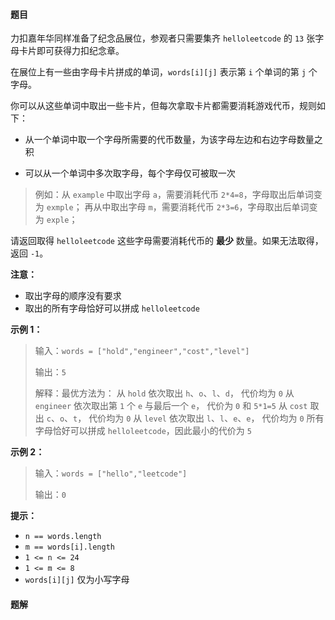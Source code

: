 #### 题目
力扣嘉年华同样准备了纪念品展位，参观者只需要集齐 `helloleetcode` 的 `13` 张字母卡片即可获得力扣纪念章。

在展位上有一些由字母卡片拼成的单词，`words[i][j]` 表示第 `i` 个单词的第 `j` 个字母。

你可以从这些单词中取出一些卡片，但每次拿取卡片都需要消耗游戏代币，规则如下：

- 从一个单词中取一个字母所需要的代币数量，为该字母左边和右边字母数量之积

- 可以从一个单词中多次取字母，每个字母仅可被取一次

> 例如：从 `example` 中取出字母 `a`，需要消耗代币 `2*4=8`，字母取出后单词变为 `exmple`；
再从中取出字母 `m`，需要消耗代币 `2*3=6`，字母取出后单词变为 `exple`；

请返回取得 `helloleetcode` 这些字母需要消耗代币的 **最少** 数量。如果无法取得，返回 `-1`。

**注意：**
- 取出字母的顺序没有要求
- 取出的所有字母恰好可以拼成 `helloleetcode` 

**示例 1：**
>输入：`words = ["hold","engineer","cost","level"]`
>
>输出：`5`
>
>解释：最优方法为：
>从 `hold` 依次取出 `h`、`o`、`l`、`d`， 代价均为 `0`
>从 `engineer` 依次取出第 `1` 个 `e` 与最后一个 `e`， 代价为 `0` 和 `5*1=5`
>从 `cost` 取出 `c`、`o`、`t`， 代价均为 `0`
>从 `level` 依次取出 `l`、`l`、`e`、`e`， 代价均为 `0`
>所有字母恰好可以拼成 `helloleetcode`，因此最小的代价为 `5`

**示例 2：**
>输入：`words = ["hello","leetcode"]`
>
>输出：`0`

**提示：**
+ `n == words.length`
+ `m == words[i].length`
+ `1 <= n <= 24`
+ `1 <= m <= 8`
+ `words[i][j]` 仅为小写字母

 #### 题解